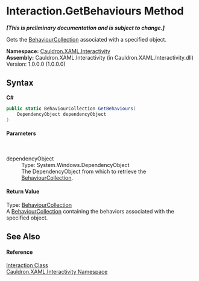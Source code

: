 # Interaction.GetBehaviours Method 
 _**\[This is preliminary documentation and is subject to change.\]**_

Gets the <a href="T_Cauldron_XAML_Interactivity_BehaviourCollection">BehaviourCollection</a> associated with a specified object.

**Namespace:**&nbsp;<a href="N_Cauldron_XAML_Interactivity">Cauldron.XAML.Interactivity</a><br />**Assembly:**&nbsp;Cauldron.XAML.Interactivity (in Cauldron.XAML.Interactivity.dll) Version: 1.0.0.0 (1.0.0.0)

## Syntax

**C#**<br />
``` C#
public static BehaviourCollection GetBehaviours(
	DependencyObject dependencyObject
)
```


#### Parameters
&nbsp;<dl><dt>dependencyObject</dt><dd>Type: System.Windows.DependencyObject<br />The DependencyObject from which to retrieve the <a href="T_Cauldron_XAML_Interactivity_BehaviourCollection">BehaviourCollection</a>.</dd></dl>

#### Return Value
Type: <a href="T_Cauldron_XAML_Interactivity_BehaviourCollection">BehaviourCollection</a><br />A <a href="T_Cauldron_XAML_Interactivity_BehaviourCollection">BehaviourCollection</a> containing the behaviors associated with the specified object.

## See Also


#### Reference
<a href="T_Cauldron_XAML_Interactivity_Interaction">Interaction Class</a><br /><a href="N_Cauldron_XAML_Interactivity">Cauldron.XAML.Interactivity Namespace</a><br />